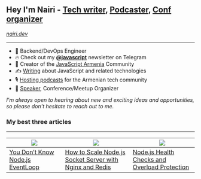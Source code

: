 ## Hey I'm Nairi - [Tech writer](https://nairihar.medium.com/), [Podcaster](https://www.youtube.com/@javascriptarmenia), [Conf organizer](https://jssummit.am/)
*[nairi.dev](https://nairi.dev/)*

---

- 🥷  Backend/DevOps Engineer
- 🔥  Check out my [**@javascript**](https://t.me/javascript) newsletter on Telegram
- 💛  Creator of the [JavaScript Armenia](https://www.facebook.com/javascriptarmenia) Community
- ✍️  [Writing](https://nairihar.medium.com/) about JavaScript and related technologies
- 🎙️  [Hosting podcasts](https://www.youtube.com/nairihar) for the Armenian tech community
- 🎤  [Speaker](https://youtu.be/VGdP3zKHleE), Conference/Meetup Organizer

*I'm always open to hearing about new and exciting ideas and opportunities, so please don't hesitate to reach out to me.*

### My best three articles
---

| ![](https://miro.medium.com/v2/resize:fit:1500/1*z2Jku5Y9CjvW6NGHz3tj7g.jpeg)  | ![](https://miro.medium.com/v2/resize:fit:1700/1*2XPP7bJwIbjcvJ1OBdBCGQ.png)  | ![](https://miro.medium.com/v2/resize:fit:1580/1*nWj4Nwu3pGZng7urLO9cXw.png) |   
|---|---|---|
|[You Don’t Know Node.js EventLoop](https://blog.bitsrc.io/you-dont-know-node-js-eventloop-8ee16831767)| [How to Scale Node.js Socket Server with Nginx and Redis](https://blog.bitsrc.io/how-to-scale-node-js-socket-server-with-nginx-and-redis-b02e23b3423c)  | [Node.js Health Checks and Overload Protection](https://blog.bitsrc.io/nodejs-health-checks-and-overload-protection-368a132a725e)  |   
